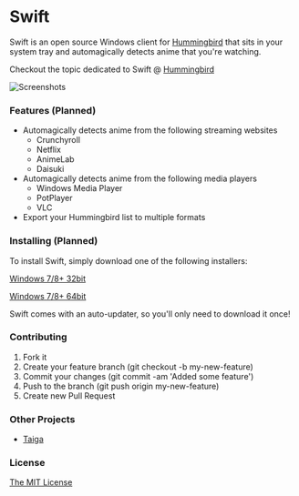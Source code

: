 # Swift

Swift is an open source Windows client for [Hummingbird](http://hummingbird.me) that
sits in your system tray and automagically detects anime that you're watching.

Checkout the topic dedicated to Swift @ [Hummingbird](#)

![Screenshots]()

### Features (Planned)

* Automagically detects anime from the following streaming websites
	* Crunchyroll
	* Netflix
	* AnimeLab
	* Daisuki
* Automagically detects anime from the following media players
	* Windows Media Player
	* PotPlayer
	* VLC
* Export your Hummingbird list to multiple formats

### Installing (Planned)

To install Swift, simply download one of the following installers:

[Windows 7/8+ 32bit]()

[Windows 7/8+ 64bit]()

Swift comes with an auto-updater, so you'll only need to download it once!

### Contributing

1. Fork it
2. Create your feature branch (git checkout -b my-new-feature)
3. Commit your changes (git commit -am 'Added some feature')
4. Push to the branch (git push origin my-new-feature)
5. Create new Pull Request

### Other Projects

* [Taiga](https://github.com/erengy/taiga)

### License

[The MIT License](https://github.com/vevix/Swift/blob/master/LICENSE.md)
